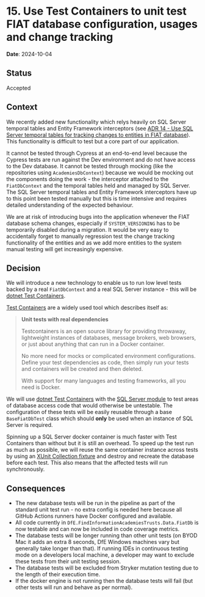 # 15. Use Test Containers to unit test FIAT database configuration, usages and change tracking

**Date**: 2024-10-04

## Status

Accepted

## Context

We recently added new functionality which relys heavily on SQL Server temporal tables and Entity Framework interceptors (see [ADR 14 - Use SQL Server temporal tables for tracking changes to entities in FIAT database](0014-use-sql-server-temporal-tables.md)). This functionality is difficult to test but a core part of our application.

It cannot be tested through Cypress at an end-to-end level because the Cypress tests are run against the Dev environment and do not have access to the Dev database. It cannot be tested through mocking (like the repositories using `AcademiesDbContext`) because we would be mocking out the components doing the work - the interceptor attached to the `FiatDbContext` and the temporal tables held and managed by SQL Server. The SQL Server temporal tables and Entity Framework interceptors have up to this point been tested manually but this is time intensive and requires detailed understanding of the expected behaviour.

We are at risk of introducing bugs into the application whenever the FIAT database schema changes, especially if `SYSTEM_VERSIONING` has to be temporarily disabled during a migration. It would be very easy to accidentally forget to manually regression test the change tracking functionality of the entities and as we add more entities to the system manual testing will get increasingly expensive.

## Decision

We will introduce a new technology to enable us to run low level tests backed by a real `FiatDbContext` and a real SQL Server instance - this will be [dotnet Test Containers](https://dotnet.testcontainers.org/).

[Test Containers](https://testcontainers.com/) are a widely used tool which describes itself as:

>**Unit tests with real dependencies**
>
>Testcontainers is an open source library for providing throwaway, lightweight instances of databases, message brokers, web browsers, or just about anything that can run in a Docker container.
>
>No more need for mocks or complicated environment configurations. Define your test dependencies as code, then simply run your tests and containers will be created and then deleted.
>
>With support for many languages and testing frameworks, all you need is Docker.

We will use [dotnet Test Containers](https://dotnet.testcontainers.org/) with the [SQL Server module](https://dotnet.testcontainers.org/modules/mssql/) to test areas of database access code that would otherwise be untestable. The configuration of these tests will be easily reusable through a base `BaseFiatDbTest` class which should **only** be used when an instance of SQL Server is required.

Spinning up a SQL Server docker container is much faster with Test Containers than without but it is still an overhead. To speed up the test run as much as possible, we will reuse the same container instance across tests by using an [XUnit Collection fixture](https://xunit.net/docs/shared-context#collection-fixture) and destroy and recreate the database before each test. This also means that the affected tests will run synchronously.

## Consequences

- The new database tests will be run in the pipeline as part of the standard unit test run - no extra config is needed here because all GitHub Actions runners have Docker configured and available.
- All code currently in `DfE.FindInformationAcademiesTrusts.Data.FiatDb` is now testable and can now be included in code coverage metrics.
- The database tests will be longer running than other unit tests (on BYOD Mac it adds an extra 8 seconds, DfE Windows machines vary but generally take longer than that). If running IDEs in continuous testing mode on a developers local machine, a developer may want to exclude these tests from their unit testing session.
- The database tests will be excluded from Stryker mutation testing due to the length of their execution time.
- If the docker engine is not running then the database tests will fail (but other tests will run and behave as per normal).
